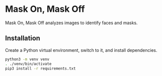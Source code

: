 # Mask On, Mask Off

Mask On, Mask Off analyzes images to identify faces and masks.

## Installation

Create a Python virtual environment, switch to it, and install dependencies.

```bash
python3 -m venv venv
. ./venv/bin/activate
pip3 install -r requirements.txt
```
